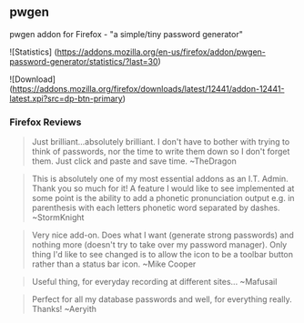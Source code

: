 ## pwgen

pwgen addon for Firefox - "a simple/tiny password generator"

![Statistics] (https://addons.mozilla.org/en-us/firefox/addon/pwgen-password-generator/statistics/?last=30)

![Download] (https://addons.mozilla.org/firefox/downloads/latest/12441/addon-12441-latest.xpi?src=dp-btn-primary)

### Firefox Reviews

>Just brilliant...absolutely brilliant. I don't have to bother with trying to think of passwords, nor the time to write them down so I don't forget them. Just click and paste and save time. ~TheDragon

>This is absolutely one of my most essential addons as an I.T. Admin. Thank you so much for it! A feature I would like to see implemented at some point is the ability to add a phonetic pronunciation output e.g. in parenthesis with each letters phonetic word separated by dashes. ~StormKnight

>Very nice add-on. Does what I want (generate strong passwords) and nothing more (doesn't try to take over my password manager). Only thing I'd like to see changed is to allow the icon to be a toolbar button rather than a status bar icon. ~Mike Cooper

>Useful thing, for everyday recording at different sites... ~Mafusail

>Perfect for all my database passwords and well, for everything really. Thanks! ~Aeryith
